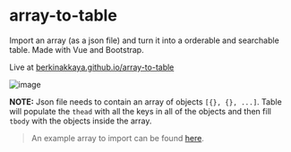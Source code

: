 # array-to-table

Import an array (as a json file) and turn it into a orderable and searchable table. Made with Vue and Bootstrap.

Live at [berkinakkaya.github.io/array-to-table](https://berkinakkaya.github.io/array-to-table/)

![image](https://user-images.githubusercontent.com/32297518/160300245-d487e541-79fd-4744-9f3e-84fab15f353e.png)

**NOTE:** Json file needs to contain an array of objects `[{}, {}, ...]`. Table will populate the `thead` with all the keys in all of the objects and then fill `tbody` with the objects inside the array.

> An example array to import can be found [here](https://berkinakkaya.github.io/array-to-table/Cars.json).
